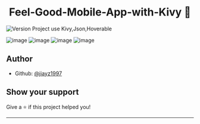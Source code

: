 <h1 align="center">Feel-Good-Mobile-App-with-Kivy 👋</h1>
<p>
  <img alt="Version" src="https://img.shields.io/badge/version-1-blue.svg?cacheSeconds=2592000" />
  Project use Kivy,Json,Hoverable
</p>

> 
![image](https://user-images.githubusercontent.com/58965055/110060454-f577b800-7d33-11eb-8548-2888b9662a1d.png)
![image](https://user-images.githubusercontent.com/58965055/110060492-01fc1080-7d34-11eb-93b8-fc76be4c6207.png)
![image](https://user-images.githubusercontent.com/58965055/110060502-04f70100-7d34-11eb-8cc7-7ac77389d848.png)
![image](https://user-images.githubusercontent.com/58965055/110060512-088a8800-7d34-11eb-9f5d-dfae0493d6f4.png)





## Author

* Github: [@jiayz1997](https://github.com/jiayz1997)

## Show your support

Give a ⭐️ if this project helped you!

***
